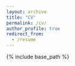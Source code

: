 ```yaml
---
layout: archive
title: "CV"
permalink: /cv/
author_profile: true
redirect_from:
  - /resume
---
```


{% include base_path %}

<object data="../files/CV_Breitbart_20230408.pdf" width="1000" height="1000" type='application/pdf'></object>

